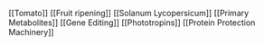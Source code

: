 [[Tomato]]
[[Fruit ripening]]
[[Solanum Lycopersicum]]
[[Primary Metabolites]]
[[Gene Editing]]
[[Phototropins]]
[[Protein Protection Machinery]]
